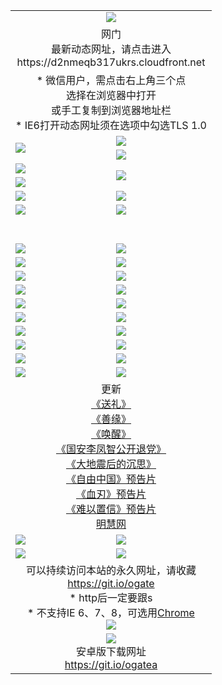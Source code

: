 ﻿<table>
  <tr></tr>
  <tr><td colspan=2 align=center><img src="https://cloud.githubusercontent.com/assets/11880933/13434984/f430fae2-e012-11e5-814f-c2df1e82b247.jpg" /></td></tr>
  <tr><td colspan=2 align=center>网门<br>最新动态网址，请点击进入
<br>https://d2nmeqb317ukrs.cloudfront.net
    </td>
  </tr>
  <tr>
    <td colspan=2 align=center>* 微信用户，需点击右上角三个点<br>选择在浏览器中打开<br>或手工复制到浏览器地址栏
    <br>* IE6打开动态网址须在选项中勾选TLS 1.0</td>
  </tr>
  <tr>
    <td rowspan=2><a href="https://d2nmeqb317ukrs.cloudfront.net/ogUP.aspx?name=11DKC.mp4&list=11DKC" target="_blank"><img src="https://d2nmeqb317ukrs.cloudfront.net/Up/11DKC1.jpg" /></a></td> 
    <td><div><a href="https://d2nmeqb317ukrs.cloudfront.net/ogUP.aspx?name=LRWS.mp4&list=LRWS" target="_blank"><img src="https://d2nmeqb317ukrs.cloudfront.net/Up/LRWS.jpg" /></a></td>
   </tr>
  <tr>
    <td><a href="https://d2nmeqb317ukrs.cloudfront.net/ogNiceVedio.aspx" target="_blank"><img src="https://d2nmeqb317ukrs.cloudfront.net/Up/11TGKDY.jpg" /></a></td>
  </tr>
  <tr>
    <td><a href="https://d2nmeqb317ukrs.cloudfront.net/ogUP.aspx?name=JQR.mp4&count=2" target="_blank"><img src="https://d2nmeqb317ukrs.cloudfront.net/Up/JQR.jpg" /></a></td>   
    <td rowspan=2><a href="https://d2nmeqb317ukrs.cloudfront.net/ogUP.aspx?name=JP.mp4&count=9" target="_blank"><img src="https://d2nmeqb317ukrs.cloudfront.net/Up/JP.jpg" /></td>
  </tr>
  <tr>
    <td><a href="https://d2nmeqb317ukrs.cloudfront.net/ogUP.aspx?name=WH.mp4" target="_blank"><img src="https://d2nmeqb317ukrs.cloudfront.net/Up/WH.jpg" /></a></td>
  </tr>
  <tr>
    <td><a href="https://d2nmeqb317ukrs.cloudfront.net/ogUP.aspx?name=SSZJ.mp4&list=SSZJ" target="_blank"><img src="https://d2nmeqb317ukrs.cloudfront.net/Up/SSZJ.jpg" /></a></td>
    <td><a href="https://d2nmeqb317ukrs.cloudfront.net/ogUP.aspx?name=1XQK.mp4&count=13" target="_blank"><img src="https://d2nmeqb317ukrs.cloudfront.net/Up/1XQK.jpg" /></a</td>
  </tr>
  <tr>
    <td><a href="https://d2nmeqb317ukrs.cloudfront.net/ogUP.aspx?name=ZY.mp4&count=2015|16" target="_blank"><img src="https://d2nmeqb317ukrs.cloudfront.net/Up/ZY.jpg" /></a</td>
    <td><a href="https://d2nmeqb317ukrs.cloudfront.net/ogUP.aspx?name=XTFY.mp4&count=B|2,A|24" target="_blank"><img src="https://d2nmeqb317ukrs.cloudfront.net/Up/XTFY.jpg" /></a></td>
  </tr>
  <tr height="40">
  </tr>
  <tr>
    <td><a href="https://d2nmeqb317ukrs.cloudfront.net/ogUP.aspx?name=4SQQ.mp4&list=4SQQ" target="_blank"><img src="https://d2nmeqb317ukrs.cloudfront.net/Up/4SQQ0.jpg"/></a></td>
    <td><a href="https://d2nmeqb317ukrs.cloudfront.net/ogUP.aspx?name=4SHQ.mp4&list=4SHQ" target="_blank"><img src="https://d2nmeqb317ukrs.cloudfront.net/Up/4SHQ0.jpg"/></a></td>
  </tr>
  <tr>
    <td><a href="https://d2nmeqb317ukrs.cloudfront.net/ogUP.aspx?name=4SZG.mp4&list=4SZG" target="_blank"><img src="https://d2nmeqb317ukrs.cloudfront.net/Up/4SZG0.jpg"/></a></td>
    <td><a href="https://d2nmeqb317ukrs.cloudfront.net/ogUP.aspx?name=4SDJ.mp4&list=4SDJ" target="_blank"><img src="https://d2nmeqb317ukrs.cloudfront.net/Up/4SDJ0.jpg"/></a></td>
  </tr>
  <tr>
    <td><a href="https://d2nmeqb317ukrs.cloudfront.net/ogUP.aspx?name=4SGX.mp4&list=4SGX" target="_blank"><img src="https://d2nmeqb317ukrs.cloudfront.net/Up/4SGX0.jpg"/></a></td>
    <td><a href="https://d2nmeqb317ukrs.cloudfront.net/ogUP.aspx?name=4SHD.mp4&list=4SHD" target="_blank"><img src="https://d2nmeqb317ukrs.cloudfront.net/Up/4SHD0.jpg"/></a></td>
  </tr>
  <tr>
    <td><a href="https://d2nmeqb317ukrs.cloudfront.net/ogUP.aspx?name=4CTX.mp4&list=4CTX" target="_blank"><img src="https://d2nmeqb317ukrs.cloudfront.net/Up/4CTX0.jpg"/></a></td>
    <td><a href="https://d2nmeqb317ukrs.cloudfront.net/ogUP.aspx?name=4CWZ.mp4&list=4CWZ" target="_blank"><img src="https://d2nmeqb317ukrs.cloudfront.net/Up/4CWZ0.jpg"/></a></td>
  </tr>
  <tr>
    <td><a href="https://d2nmeqb317ukrs.cloudfront.net/onUP.aspx?name=https://d1lqqjldbsh7xo.cloudfront.net/" target="_blank"><img src="https://d2nmeqb317ukrs.cloudfront.net/Up/0DTW.jpg"/></a></td>
    <td><a href="https://d2nmeqb317ukrs.cloudfront.net/onUP.aspx?name=https://d240ns8up8earz.cloudfront.net/acenter/" target="_blank"><img src="https://d2nmeqb317ukrs.cloudfront.net/Up/0TDW.jpg" /></a></td>
  </tr>
  <tr>
    <td><a href="https://d2nmeqb317ukrs.cloudfront.net/onUP.aspx?name=https://d4508d6vomz2p.cloudfront.net/gb/nsc413.htm" target="_blank"><img src="https://d2nmeqb317ukrs.cloudfront.net/Up/0DJY.jpg" /></a></td>
    <td><a href="https://d2nmeqb317ukrs.cloudfront.net/onUP.aspx?name=https://dilo7bqpjb57y.cloudfront.net/xtr/gb/prog204.html" target="_blank"><img src="https://d2nmeqb317ukrs.cloudfront.net/Up/0XTR.jpg" /></a></td>
  </tr>
  <tr>
    <td><a href="https://d2nmeqb317ukrs.cloudfront.net/onUP.aspx?name=https://d3aj00iefsmfgc.cloudfront.net/" target="_blank"><img src="https://d2nmeqb317ukrs.cloudfront.net/Up/0MHW.jpg" /></a></td>
    <td><a href="https://d2nmeqb317ukrs.cloudfront.net/onUP.aspx?name=https://d20wz7qt14x5d2.cloudfront.net/" target="_blank"><img src="https://d2nmeqb317ukrs.cloudfront.net/Up/0ZJW.jpg" /></a></td>
  </tr>
  <tr>
    <td><a href="https://d2nmeqb317ukrs.cloudfront.net/ogUP.aspx?name=0FG.zip" target="_blank"><img src="https://d2nmeqb317ukrs.cloudfront.net/Up/0FG.jpg" /></a></td>
    <td><a href="https://d2nmeqb317ukrs.cloudfront.net/ogUP.aspx?name=0FGA.apk" target="_blank"><img src="https://d2nmeqb317ukrs.cloudfront.net/Up/0FGA.jpg" /></a></td>
  </tr>
  <tr>
    <td><a href="https://d2nmeqb317ukrs.cloudfront.net/ogUP.aspx?name=0U.zip" target="_blank"><img src="https://d2nmeqb317ukrs.cloudfront.net/Up/0U.jpg" /></a></td>
    <td><a href="https://d2nmeqb317ukrs.cloudfront.net/ogUP.aspx?name=0UA.apk" target="_blank"><img src="https://d2nmeqb317ukrs.cloudfront.net/Up/0UA.jpg" /></a></td>
  </tr>
  <tr>
    <td><a href="https://d2nmeqb317ukrs.cloudfront.net/ogUP.aspx?name=0iPPOTV.zip" target="_blank"><img src="https://d2nmeqb317ukrs.cloudfront.net/Up/0iPPOTV.jpg" /></a></td>
    <td><a href="https://d2nmeqb317ukrs.cloudfront.net/ogUP.aspx?name=0iNTD.apk" target="_blank"><img src="https://d2nmeqb317ukrs.cloudfront.net/Up/0iNTD.jpg" /></a></td>
  </tr>
  <tr>
    <td colspan=2 align=center>更新<br>
      <a href="https://d2nmeqb317ukrs.cloudfront.net/ogUP.aspx?name=4ESL.mp4" target="_blank">《送礼》</a><br>
      <a href="https://d2nmeqb317ukrs.cloudfront.net/ogUP.aspx?name=4ESY.mp4" target="_blank">《善缘》</a><br>
      <a href="https://d2nmeqb317ukrs.cloudfront.net/ogUP.aspx?name=4EHX.mp4" target="_blank">《唤醒》</a><br>
      <a href="https://d2nmeqb317ukrs.cloudfront.net/ogUP.aspx?name=4LFZ.mp4" target="_blank">《国安李凤智公开退党》</a><br>
      <a href="https://d2nmeqb317ukrs.cloudfront.net/ogUP.aspx?name=4DDZHDCS.mp4" target="_blank">《大地震后的沉思》</a><br>
      <a href="https://d2nmeqb317ukrs.cloudfront.net/ogUP.aspx?name=11ZYZG0.mp4" target="_blank">《自由中国》预告片</a><br>
      <a href="https://d2nmeqb317ukrs.cloudfront.net/ogUP.aspx?name=11XR.mp4" target="_blank">《血刃》预告片</a><br>
      <a href="https://d2nmeqb317ukrs.cloudfront.net/ogUP.aspx?name=11NYZX.mp4&count=2" target="_blank">《难以置信》预告片</a><br>
      <a href="https://d2nmeqb317ukrs.cloudfront.net/onUP.aspx?name=https://www.minghui.org/" target="_blank">明慧网</a></td>
    </td>
  </tr>
  <tr>
    <td><a href="https://d2nmeqb317ukrs.cloudfront.net/ogNice.aspx" target="_blank"><img src="https://d2nmeqb317ukrs.cloudfront.net/Up/0WCYY.jpg" /></a></td>
    <td><a href="https://d2nmeqb317ukrs.cloudfront.net/onCO.aspx?ob=600事物&op=增删改&args=WH1~%23类型6新闻%7c%23类型6评论&mode=" target="_blank"><img src="https://d2nmeqb317ukrs.cloudfront.net/Up/0WZTT.jpg" /></a></td> 
  </tr>
  <tr>
    <td><a href="https://d2nmeqb317ukrs.cloudfront.net/ogDY.aspx" target="_blank"><img src="https://d2nmeqb317ukrs.cloudfront.net/Up/0FK.jpg" /></a></td>
    <td><a href="https://d2nmeqb317ukrs.cloudfront.net/ogST.aspx" target="_blank"><img src="https://d2nmeqb317ukrs.cloudfront.net/Up/0ST.jpg" /></a></td> 
  </tr>
  <tr>
    <td colspan=2 align=center>可以持续访问本站的永久网址，请收藏<br/><a href="https://git.io/ogate" target="_blank">https://git.io/ogate</a><br/>* http后一定要跟s<br/>* 不支持IE 6、7、8，可选用<a href="https://d2nmeqb317ukrs.cloudfront.net/ogUP.aspx?name=0ChromePortable.zip">Chrome</a><br/><a href="https://d2nmeqb317ukrs.cloudfront.net/Up/0WMGDL2.png" target="_blank"><img src="https://d2nmeqb317ukrs.cloudfront.net/Up/0WMGD2.png"/></a></td>
  </tr>
  <tr>
    <td colspan=2 align=center><a href="https://d2nmeqb317ukrs.cloudfront.net/ogUP.aspx?name=0oGate.apk" target="_blank"><img src="https://cloud.githubusercontent.com/assets/11880933/13720399/75e143ee-e842-11e5-9f0a-1421f423c80f.jpg" /></a><br>安卓版下载网址<br><a href="https://git.io/ogatea">https://git.io/ogatea</a></td>
  </tr>
  <!--tr>
    <td colspan=2 align=center>可能失效的动态网址
    </td>
  </tr-->
</table>

